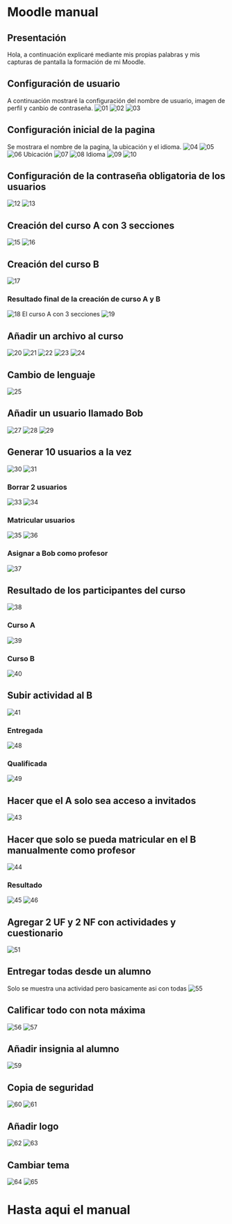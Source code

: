 # Moodle manual
## Presentación
Hola, a continuación explicaré mediante mis propias palabras y mis capturas de pantalla la formación de mi Moodle.
## Configuración de usuario
A continuación mostraré la configuración del nombre de usuario, imagen de perfil y canbio de contraseña.
![01](01.png)
![02](02.png)
![03](03.png)
## Configuración inicial de la pagina
Se mostrara el nombre de la pagina, la ubicación y el idioma.
![04](04.png)
![05](05.png)
![06](06.png)
Ubicación
![07](07.png)
![08](08.png)
Idioma
![09](09.png)
![10](10.png)
## Configuración de la contraseña obligatoria de los usuarios
![12](12.png)
![13](13.png)
## Creación del curso A con 3 secciones
![15](15.png)
![16](16.png)
## Creación del curso B
![17](17.png)
### Resultado final de la creación de curso  A y B
![18](18.png)
El curso A con 3 secciones
![19](19.png)
## Añadir un archivo al curso
![20](20.png)
![21](21.png)
![22](22.png)
![23](23.png)
![24](24.png)
## Cambio de lenguaje
![25](25.png)
## Añadir un usuario llamado Bob
![27](27.png)
![28](28.png)
![29](29.png)
## Generar 10 usuarios a la vez
![30](30.png)
![31](31.png)
### Borrar 2 usuarios
![33](33.png)
![34](34.png)
### Matricular usuarios
![35](35.png)
![36](36.png)
### Asignar a Bob como profesor
![37](37.png)
## Resultado de los participantes del curso
![38](38.png)
### Curso A
![39](39.png)
### Curso B
![40](40.png)
## Subir actividad al B
![41](41.png)
### Entregada
![48](48.png)
### Qualificada
![49](49.png)
## Hacer que el A solo sea acceso a invitados
![43](43.png)
## Hacer que solo se pueda matricular en el B manualmente como profesor
![44](44.png)
### Resultado
![45](45.png)
![46](46.png)
## Agregar 2 UF y 2 NF con actividades y cuestionario
![51](51.png)
## Entregar todas desde un alumno
Solo se muestra una actividad pero basicamente asi con todas
![55](55.png)
## Calificar todo con nota máxima
![56](56.png)
![57](57.png)
## Añadir insignia al alumno
![59](59.png)
## Copia de seguridad
![60](60.png)
![61](61.png)
## Añadir logo
![62](62.png)
![63](63.png)
## Cambiar tema
![64](64.png)
![65](65.png)
# Hasta aqui el manual















